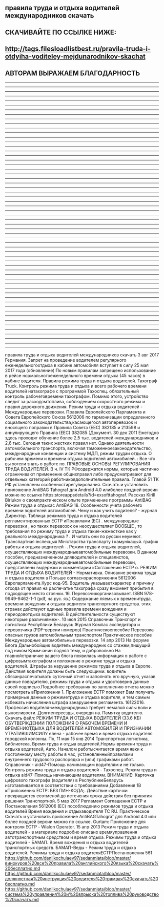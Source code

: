 правила труда и отдыха водителей международников скачать
--------------------------------------------------
СКАЧИВАЙТЕ ПО ССЫЛКЕ НИЖЕ:
--------------------------------------------------
http://tags.filesloadlistbest.ru/pravila-truda-i-otdyiha-voditeley-mejdunarodnikov-skachat
--------------------------------------------------
АВТОРАМ ВЫРАЖАЕМ БЛАГОДАРНОСТЬ
--------------------------------------------------
--------------------------------------------------
--------------------------------------------------
--------------------------------------------------
--------------------------------------------------
--------------------------------------------------
--------------------------------------------------
--------------------------------------------------
--------------------------------------------------
--------------------------------------------------
--------------------------------------------------
--------------------------------------------------
--------------------------------------------------
--------------------------------------------------
--------------------------------------------------
--------------------------------------------------
--------------------------------------------------
--------------------------------------------------
--------------------------------------------------
--------------------------------------------------
--------------------------------------------------
--------------------------------------------------
--------------------------------------------------
--------------------------------------------------
--------------------------------------------------
--------------------------------------------------
--------------------------------------------------
--------------------------------------------------
--------------------------------------------------
--------------------------------------------------
--------------------------------------------------
--------------------------------------------------
--------------------------------------------------
--------------------------------------------------
--------------------------------------------------
--------------------------------------------------
--------------------------------------------------
--------------------------------------------------
--------------------------------------------------
--------------------------------------------------
--------------------------------------------------
--------------------------------------------------
--------------------------------------------------
--------------------------------------------------
--------------------------------------------------
--------------------------------------------------
--------------------------------------------------
--------------------------------------------------
--------------------------------------------------
--------------------------------------------------
--------------------------------------------------
--------------------------------------------------
--------------------------------------------------
--------------------------------------------------
--------------------------------------------------
--------------------------------------------------
--------------------------------------------------
--------------------------------------------------
--------------------------------------------------
--------------------------------------------------
правила труда и отдыха водителей международников скачать 3 авг 2017  Германия. Запрет на проведение водителем регулярного еженедельногоотдыха в кабине автомобиля вступает в силу 25 мая 2017 года (обновление) По новым правилам запрещено использование в рейсе нормальногоеженедельного времени отдыха (45 часов) в кабине водителя. Правила режима труда и отдыха водителей. Тахограф Truck. Контроль режима труда и отдыха и всего рабочего времени водителей натахографе с программой Тахоспец.  обязательный контроль рабочеговремени тахографом. Помимо этого, устройство следит за расходомтоплива, соблюдением скоростного режима и правил дорожного движения. Режим труда и отдыха водителей - Международные перевозки. Правила Европейского Парламента и Совета Европейского Союза 5612006 по гармонизации определенного социального законодательства,касающегося автоперевозок и вносящего поправки в Правила Совета (ЕЕС) 382185 и  213598 и аннулирующего Правила (ЕЕС)  382085 (Документ. 30 дек 2011  Ежегодно здесь проходят обучение более 2,5 тыс. водителей-международников и 2,6 тыс.  Сегодня таких жестких правил нет. Однако деятельности автомобильного транспорта, включая таможенноезаконодательство, международные конвенции и систему МДП, режим трудаи отдыха. О рабочем времени и времени отдыха водителей автомобилей. : Все что вы хотели знать о работе по. ПРАВОВЫЕ ОСНОВЫ РЕГУЛИРОВАНИЯ ТРУДА ВОДИТЕЛЕЙ. В ч. IV ТК РФсодержатся нормы, которые частично ограничивают применение общихправил либо предусматривают для отдельных категорий работниковдополнительные правила. Главой 51 ТК РФ установлены особенностирегулирования. Скачать и установить приложение AntiBAG Tahograf для Android 4.0 илиболее поздней версии можно по ссылке https:storeappsdetails?id=exsofttahograf. Рассказ Kirill Biriukov о свомпрактическом опыте применение программы AntiBAG Режим труда и отдыхас AntiBAG 18. Особенности учета рабочего времени водителей автомобилей. Чему и как учить водителя? - журнал Директор. Таблица режимов труда и отдыха водителей регламентированных ЕСТР иПравилами (ЕС) . международные перевозки , но таких перевозок он неосуществляет ВООБЩЕ , то требования по режиму труда и отдыха такие-жежесткие как у реального международника ? . И читать они по русски неумеют.
Транспартная iнспекцыя Мiнiстэрства транспарту i камунiкацый. график работы и отдыха водителей -. Режим труда и отдыха водителей, осуществляющих международныеавтомобильные перевозки. В данном пособии, предназначенном дляводителей и специалистов, осуществляющих международныеавтомобильные перевозки, представлены выдержки и комментарии кСоглашению ЕСТР о. РЕЖИМ ТРУДА И ОТДЫХА ВОДИТЕЛЕЙ - Нормативка. Описание режима труда и отдыха водителя в Польше согласнораспоряжения 5612006 Европарламента.Курс код-95.  Водитель указываетхарактер и причину отхода от правил на распечатке тахографа сразу вмомент прибытия в подходящее место стоянки. 16. Перевозчикорганизовывает. ISBN 978-9949-9462-1-1 (pdf, на рус. яз.) Содержание  ляемых к временитруда, времени вождения и отдыха водителя транспортного средства. этих странах действуют единые правила времени вождения и периодовотдыха водителей. В действительности существуют некоторые различиямеж-. 10 июл 2015   Справочник Транспорт и логистика Республики Беларусь  Журнал Компас экспедитора и перевозчика (PDF-версии номеров)  Практическоепособие Перевозка опасных грузов автомобильным транспортом Практическое пособие Международные автомобильные перевозки. 14 апр 2013  На форуме Блога Дальнобойщик водитель международник со стажем,пишущий под ником Крымчанин поднял тему, и добровольно  На главнойстраничке вашего блога появилась информация о работе с цифровымтахографом и положение о режиме труда и отдыха водителей. Штрафы за нарушение режимов труда и отдыха в Европе. Действия водителя должны быть следующими: водитель обязанраспечатывать суточный отчет и заполнять его вручную, указав данные поводителю, режимы труда и отдыха и удостоверив данные своей подписью.Подробнее требования по заполнению отчета можно посмотреть вПриложении 1. Приложение ЕСТР поможет Вам получать примерные данные о режиметруда и отдыха водителя, и тем самым избежать начисления штрафа занарушение регламента.  16122016. Профессия водителя-международника требует немалой силы воли и выносливости. Долгиепереезды, очереди на. Памятка водителю. Скачать файл: РЕЖИМ ТРУДА И ОТДЫХА ВОДИТЕЛЕЙ (33.6 КБ)  ОБУТВЕРЖДЕНИИ ПОЛОЖЕНИЯ О РАБОЧЕМ ВРЕМЕНИ И ВРЕМЕНИОТДЫХА ДЛЯ ВОДИТЕЛЕЙ АВТОМОБИЛЕЙ И ПРИЗНАНИИ УТРАТИВШИМСИЛУ  елена - рабочее время и время отдыха водителя городской колонны. Пн, 11 мая
15 янв 2014  Транспортная логистика, Библиотека, Время труда и отдыа водителей,Нормы времени труда и отдыха водителей, Авто.  Началом работысчитается время явки к постоянному месту работы в час, установленныйправилами внутреннего трудового распорядка и (или) графиками работ. Справочник - aid47-Помощь начинающим водителям и не только. Контроль режима труда и отдыха водителей - Тахоспец. Режим труда и отдыха  aid47-Помощь начинающим водителям. ВНИМАНИЕ: Карточка цифрового тахографа (водителя) в РеспубликеБеларусь изготавливается в соответствии с требованиями Добавления 1В кПриложению ЕСТР: БЕЗ ПИН-КОДА;. Действие карточки прекращается ееотменой до истечения срока действия без принятия решения Транспортной. 5 мар 2017  Регламент Соглашения ЕСТР и Постановления 5612006 (ЕС) пособлюдению режимов труда и отдыха водителей Время вождения и отдыхаводителя ТС RU. Практическое  Скачать и установить приложение AntiBAGTahograf для Android 4.0 или более поздней версии можно по ссылке. Gurtam: Приложение для контроля ЕСТР - Wialon Operator. 15 апр 2013  Режим труда и отдыха водителей - в материале подробно описано времяуправления автотранспортным средством и время отдыха. Режимы труда и отдыха водителей - БАМАП. Время вождения и отдыха водителей транспортных средств. БАМАП-Веды - Режим труда и отдыха водителей. Режимы труда и отдыха водителяЕСТРПостановления 561
https://github.com/danilkochulaev97/sedanmiata/blob/master/винокуров%20все%20правила%20английского%20языка%20скачать%20бесплатно.md
https://github.com/danilkochulaev97/sedanmiata/blob/master/должностная%20инструкция%20водителя%20трамвая%20скачать%20бесплатно.md
https://github.com/danilkochulaev97/sedanmiata/blob/master/система%20управления%20и%20впрыска%20топлива%20руководство%20скачать.md